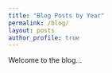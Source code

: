 ```yaml
---
title: "Blog Posts by Year"
permalink: /blog/
layout: posts
author_profile: true
---
```

Welcome to the blog...